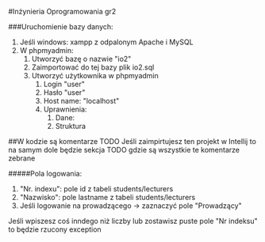 #Inżynieria Oprogramowania gr2

###Uruchomienie bazy danych:
1. Jeśli windows: xampp z odpalonym Apache i MySQL
2. W phpmyadmin:
    1. Utworzyć bazę o nazwie  "io2"
    2. Zaimportować do tej bazy plik io2.sql
    3. Utworzyć użytkownika w phpmyadmin
        1. Login "user"
        2. Hasło "user"
        3. Host name: "localhost"
        4. Uprawnienia:
            1. Dane:
            2. Struktura
            
##W kodzie są komentarze TODO
Jeśli zaimpirtujesz ten projekt w Intellij to na samym dole będzie sekcja TODO gdzie są wszystkie te komentarze zebrane

#####Pola logowania:
1. "Nr. indexu": pole id z tabeli students/lecturers
2. "Nazwisko": pole lastname z tabeli students/lecturers
3. Jeśli logowanie na prowadzącego -> zaznaczyć pole "Prowadzący"

Jeśli wpiszesz coś inndego niż liczby lub zostawisz puste pole "Nr indeksu" to będzie rzucony exception